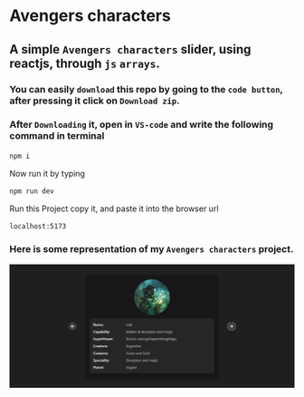 
# Avengers characters
 
## A simple `Avengers characters` slider, using reactjs, through `js` `arrays`.

### You can  easily `download` this repo by going to the `code button`, after pressing it click on `Download zip`.

### After `Downloading` it, open in `VS-code` and write the following command in terminal
```bash
npm i
```
Now run it by typing

```bash
npm run dev
```
Run this Project copy it, and paste it into the browser url
```bash
localhost:5173
```

### Here is some representation of my `Avengers characters` project.

![Project `React Avengers characters` Screenshot](src/assets/Screenshot.png)

